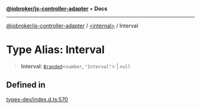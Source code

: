 [**@iobroker/js-controller-adapter**](../../README.md) • **Docs**

***

[@iobroker/js-controller-adapter](../../globals.md) / [\<internal\>](../README.md) / Interval

# Type Alias: Interval

> **Interval**: [`Branded`](Branded.md)\<`number`, `"Interval"`\> \| `null`

## Defined in

[types-dev/index.d.ts:570](https://github.com/ioBroker/ioBroker.js-controller/blob/6c3a3884e29c4b6f03de102d699f9813dd546c7d/packages/types-dev/index.d.ts#L570)
